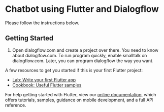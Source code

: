 # Chatbot using Flutter and Dialogflow

Please follow the instructions below.

## Getting Started

1. Open dialogflow.com and create a project over there. You need to know about dialoglfow.com. To run program quickly, enable smalltalk on dialogflow.com. Later, you can program dialogflow the way you want. 

A few resources to get you started if this is your first Flutter project:

- [Lab: Write your first Flutter app](https://flutter.dev/docs/get-started/codelab)
- [Cookbook: Useful Flutter samples](https://flutter.dev/docs/cookbook)

For help getting started with Flutter, view our
[online documentation](https://flutter.dev/docs), which offers tutorials,
samples, guidance on mobile development, and a full API reference.
